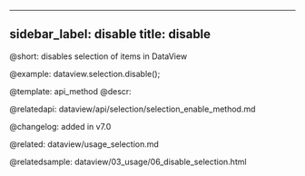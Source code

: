 
---
sidebar_label: disable
title: disable
---          

@short: disables selection of items in DataView





@example:
dataview.selection.disable();

@template: api_method
@descr:

@relatedapi: 
dataview/api/selection/selection_enable_method.md



@changelog:
added in v7.0

@related: dataview/usage_selection.md

@relatedsample: dataview/03_usage/06_disable_selection.html
